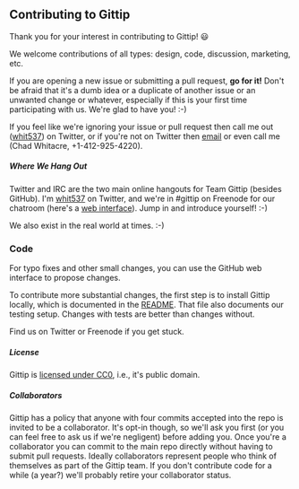 ## Contributing to Gittip

Thank you for your interest in contributing to Gittip! :smiley:

We welcome contributions of all types: design, code, discussion, marketing,
etc.

If you are opening a new issue or submitting a pull request, **go for it!**
Don't be afraid that it's a dumb idea or a duplicate of another issue or an
unwanted change or whatever, especially if this is your first time
participating with us. We're glad to have you! :-)

If you feel like we're ignoring your issue or pull request then call me out
([whit537](https://twitter.com/whit537)) on Twitter, or if you're not on
Twitter then <a href="mailto:chad@zetaweb.com">email</a> or even call me
(Chad Whitacre, +1-412-925-4220). 


##### Where We Hang Out

Twitter and IRC are the two main online hangouts for Team Gittip (besides
GitHub). I'm [whit537](https://twitter.com/whit537) on Twitter, and we're in
 #gittip on Freenode for our chatroom (here's a [web
interface](https://webchat.freenode.net/)). Jump in and introduce yourself!
:-)

We also exist in the real world at times. :-)


### Code

For typo fixes and other small changes, you can use the GitHub web interface to
propose changes.

To contribute more substantial changes, the first step is to install Gittip
locally, which is documented in the
[README](https://github.com/whit537/www.gittip.com#readme). That file also
documents our testing setup. Changes with tests are better than changes
without.

Find us on Twitter or Freenode if you get stuck.


##### License

Gittip is [licensed under
CC0](https://github.com/whit537/www.gittip.com/tree/master/COPYING), i.e., it's
public domain. 


##### Collaborators

Gittip has a policy that anyone with four commits accepted into the repo is
invited to be a collaborator. It's opt-in though, so we'll ask you first (or
you can feel free to ask us if we're negligent) before adding you. Once you're
a collaborator you can commit to the main repo directly without having to
submit pull requests. Ideally collaborators represent people who think of
themselves as part of the Gittip team. If you don't contribute code for a while
(a year?) we'll probably retire your collaborator status.
